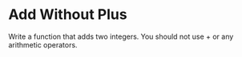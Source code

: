 # Add Without Plus

Write a function that adds two integers. You should not use + or any arithmetic operators.

